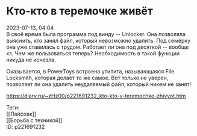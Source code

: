 Кто-кто в теремочке живёт
==========================

   
 2023-07-13, 04:04   
  В своё время была программа под винду -- Unlocker. Она позволяла выяснить, кто занял файл, который невозможно удалить. Под семёрку она уже ставилась с трудом. Работает ли она под десяткой -- вообще хз. Чем же пользоваться теперь? Необходимость в такой функции никуда не исчезла.   
   
 Оказывается, в PowerToys встроена утилита, называющаяся File Locksmith, которая делает то же самое. Вот только не уверен, позволяет ли она удалить неудаляемый файл, который никем не занят!   
    
 <https://diary.ru/~zHz00/p221691232_kto-kto-v-teremochke-zhivyot.htm>   
   
 Теги:   
 [[Лайфхак]]   
 [[Борьба с техникой]]   
 ID: p221691232